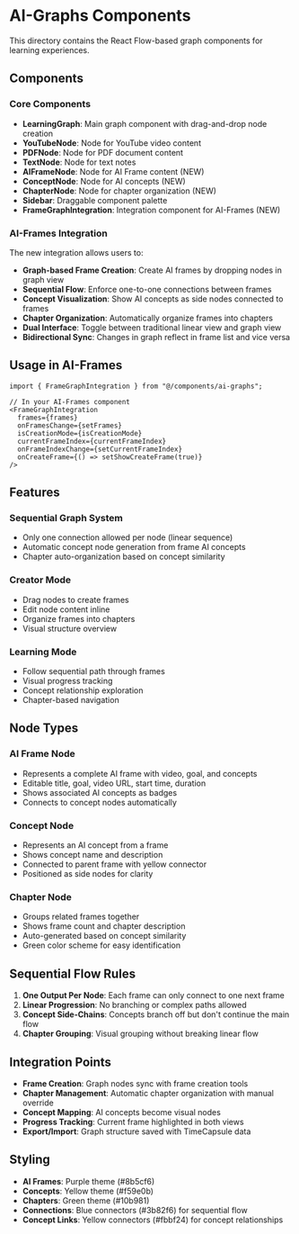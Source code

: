 # AI-Graphs Components

This directory contains the React Flow-based graph components for learning experiences.

## Components

### Core Components
- **LearningGraph**: Main graph component with drag-and-drop node creation
- **YouTubeNode**: Node for YouTube video content
- **PDFNode**: Node for PDF document content  
- **TextNode**: Node for text notes
- **AIFrameNode**: Node for AI Frame content (NEW)
- **ConceptNode**: Node for AI concepts (NEW)
- **ChapterNode**: Node for chapter organization (NEW)
- **Sidebar**: Draggable component palette
- **FrameGraphIntegration**: Integration component for AI-Frames (NEW)

### AI-Frames Integration

The new integration allows users to:
- **Graph-based Frame Creation**: Create AI frames by dropping nodes in graph view
- **Sequential Flow**: Enforce one-to-one connections between frames
- **Concept Visualization**: Show AI concepts as side nodes connected to frames
- **Chapter Organization**: Automatically organize frames into chapters
- **Dual Interface**: Toggle between traditional linear view and graph view
- **Bidirectional Sync**: Changes in graph reflect in frame list and vice versa

## Usage in AI-Frames

```tsx
import { FrameGraphIntegration } from "@/components/ai-graphs";

// In your AI-Frames component
<FrameGraphIntegration
  frames={frames}
  onFramesChange={setFrames}
  isCreationMode={isCreationMode}
  currentFrameIndex={currentFrameIndex}
  onFrameIndexChange={setCurrentFrameIndex}
  onCreateFrame={() => setShowCreateFrame(true)}
/>
```

## Features

### Sequential Graph System
- Only one connection allowed per node (linear sequence)
- Automatic concept node generation from frame AI concepts
- Chapter auto-organization based on concept similarity

### Creator Mode
- Drag nodes to create frames
- Edit node content inline
- Organize frames into chapters
- Visual structure overview

### Learning Mode
- Follow sequential path through frames
- Visual progress tracking
- Concept relationship exploration
- Chapter-based navigation

## Node Types

### AI Frame Node
- Represents a complete AI frame with video, goal, and concepts
- Editable title, goal, video URL, start time, duration
- Shows associated AI concepts as badges
- Connects to concept nodes automatically

### Concept Node
- Represents an AI concept from a frame
- Shows concept name and description
- Connected to parent frame with yellow connector
- Positioned as side nodes for clarity

### Chapter Node
- Groups related frames together
- Shows frame count and chapter description
- Auto-generated based on concept similarity
- Green color scheme for easy identification

## Sequential Flow Rules

1. **One Output Per Node**: Each frame can only connect to one next frame
2. **Linear Progression**: No branching or complex paths allowed
3. **Concept Side-Chains**: Concepts branch off but don't continue the main flow
4. **Chapter Grouping**: Visual grouping without breaking linear flow

## Integration Points

- **Frame Creation**: Graph nodes sync with frame creation tools
- **Chapter Management**: Automatic chapter organization with manual override
- **Concept Mapping**: AI concepts become visual nodes
- **Progress Tracking**: Current frame highlighted in both views
- **Export/Import**: Graph structure saved with TimeCapsule data

## Styling

- **AI Frames**: Purple theme (#8b5cf6)
- **Concepts**: Yellow theme (#f59e0b)  
- **Chapters**: Green theme (#10b981)
- **Connections**: Blue connectors (#3b82f6) for sequential flow
- **Concept Links**: Yellow connectors (#fbbf24) for concept relationships
